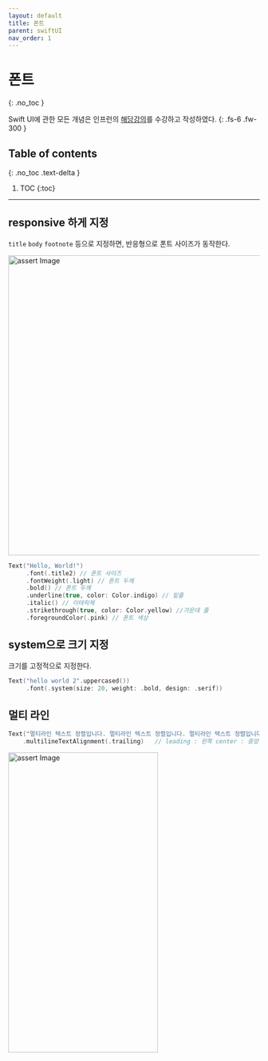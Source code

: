 ```yaml
---
layout: default
title: 폰트 
parent: swiftUI
nav_order: 1
---
```



# 폰트 
{: .no_toc }

Swift UI에 관한 모든 개념은 인프런의 [해당강의](https://www.inflearn.com/course/누구나-swiftui-ios16)를 수강하고 작성하였다.
{: .fs-6 .fw-300 }


## Table of contents
{: .no_toc .text-delta }

1. TOC
{:toc}

---


## responsive 하게 지정 

`title` `body` `footnote` 등으로 지정하면, 반응형으로 폰트 사이즈가 동작한다. 

<img src="../../../assets/images/font.png" alt="assert Image" aria-label="assert Image" width="600" height="600">

```swift
Text("Hello, World!")
     .font(.title2) // 폰트 사이즈 
     .fontWeight(.light) // 폰트 두께 
     .bold() // 폰트 두께 
     .underline(true, color: Color.indigo) // 밑줄 
     .italic() // 이테릭체 
     .strikethrough(true, color: Color.yellow) //가운데 줄 
     .foregroundColor(.pink) // 폰트 색상 

```


## system으로 크기 지정 

크기를 고정적으로 지정한다. 

```swift
Text("hello world 2".uppercased())
     .font(.system(size: 20, weight: .bold, design: .serif))
```

## 멀티 라인 

```swift
Text("멀티라인 텍스트 정렬입니다. 멀티라인 텍스트 정렬입니다. 멀티라인 텍스트 정렬입니다.")
    .multilineTextAlignment(.trailing)   // leading : 왼쪽 center : 중앙 trailing : 오른쪽
```


<img src="../../../assets/images/font2.png" alt="assert Image" aria-label="assert Image" width="300" height="600">